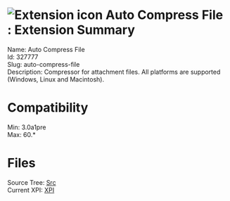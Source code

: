 # ![Extension icon](https://addons.thunderbird.net/user-media/addon_icons/327/327777-64.png?modified=1569437566) Auto Compress File : Extension Summary

Name: Auto Compress File  
Id: 327777  
Slug: auto-compress-file  
Description: Compressor for attachment files. All platforms are supported (Windows, Linux and Macintosh).
  

# Compatibility
Min: 3.0a1pre  
Max: 60.*  

# Files

Source Tree: [Src](C:/Dev/Thunderbird/ThunderKdB/xall/x60/327777-auto-compress-file/src)  
Current XPI: [XPI](C:/Dev/Thunderbird/ThunderKdB/xall/x60/327777-auto-compress-file/xpi)  



